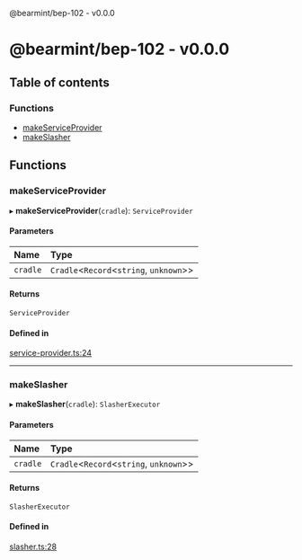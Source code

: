 @bearmint/bep-102 - v0.0.0

# @bearmint/bep-102 - v0.0.0

## Table of contents

### Functions

- [makeServiceProvider](README.md#makeserviceprovider)
- [makeSlasher](README.md#makeslasher)

## Functions

### makeServiceProvider

▸ **makeServiceProvider**(`cradle`): `ServiceProvider`

#### Parameters

| Name | Type |
| :------ | :------ |
| `cradle` | `Cradle`<`Record`<`string`, `unknown`\>\> |

#### Returns

`ServiceProvider`

#### Defined in

[service-provider.ts:24](https://github.com/bearmint/bearmint/blob/main/packages/bep-102/source/service-provider.ts#L24)

___

### makeSlasher

▸ **makeSlasher**(`cradle`): `SlasherExecutor`

#### Parameters

| Name | Type |
| :------ | :------ |
| `cradle` | `Cradle`<`Record`<`string`, `unknown`\>\> |

#### Returns

`SlasherExecutor`

#### Defined in

[slasher.ts:28](https://github.com/bearmint/bearmint/blob/main/packages/bep-102/source/slasher.ts#L28)
